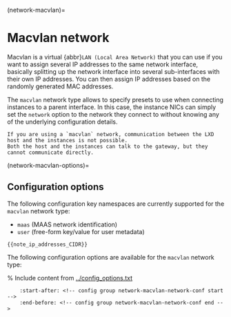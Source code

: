 (network-macvlan)=
# Macvlan network

<!-- Include start macvlan intro -->
Macvlan is a virtual {abbr}`LAN (Local Area Network)` that you can use if you want to assign several IP addresses to the same network interface, basically splitting up the network interface into several sub-interfaces with their own IP addresses.
You can then assign IP addresses based on the randomly generated MAC addresses.
<!-- Include end macvlan intro -->

The `macvlan` network type allows to specify presets to use when connecting instances to a parent interface.
In this case, the instance NICs can simply set the `network` option to the network they connect to without knowing any of the underlying configuration details.

```{note}
If you are using a `macvlan` network, communication between the LXD host and the instances is not possible.
Both the host and the instances can talk to the gateway, but they cannot communicate directly.
```

(network-macvlan-options)=
## Configuration options

The following configuration key namespaces are currently supported for the `macvlan` network type:

- `maas` (MAAS network identification)
- `user` (free-form key/value for user metadata)

```{note}
{{note_ip_addresses_CIDR}}
```

The following configuration options are available for the `macvlan` network type:

% Include content from [../config_options.txt](../config_options.txt)
```{include} ../config_options.txt
    :start-after: <!-- config group network-macvlan-network-conf start -->
    :end-before: <!-- config group network-macvlan-network-conf end -->
```
